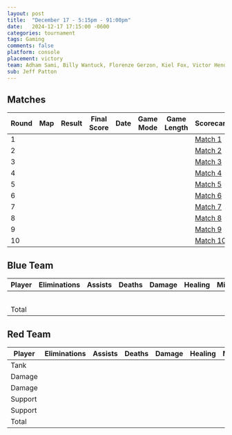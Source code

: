 ```yaml
---
layout: post
title:  "December 17 - 5:15pm - 91:00pm"
date:   2024-12-17 17:15:00 -0600
categories: tournament
tags: Gaming
comments: false
platform: console
placement: victory
team: Adham Sami, Billy Wantuck, Florenze Gerzon, Kiel Fox, Victor Henderson
sub: Jeff Patton
---
```


## Matches

| Round | Map | Result | Final Score | Date | Game Mode | Game Length | Scorecard |
| --- | --- | --- | --- | --- | --- | --- | --- |
|  1  |  |  |  |  |  |  | [Match 1]() |
|  2  |  |  |  |  |  |  | [Match 2]() |
|  3  |  |  |  |  |  |  | [Match 3]() |
|  4  |  |  |  |  |  |  | [Match 4]() |
|  5  |  |  |  |  |  |  | [Match 5]() |
|  6  |  |  |  |  |  |  | [Match 6]() |
|  7  |  |  |  |  |  |  | [Match 7]() |
|  8  |  |  |  |  |  |  | [Match 8]() |
|  9  |  |  |  |  |  |  | [Match 9]() |
|  10 |  |  |  |  |  |  | [Match 10]() |

## Blue Team

| Player | Eliminations | Assists | Deaths | Damage | Healing | Mitigation |
| --- | --- | --- | --- | --- | --- | --- |
|  |  |  |  |  |  |  |
|  |  |  |  |  |  |  |
|  |  |  |  |  |  |  |
|  |  |  |  |  |  |  |
|  |  |  |  |  |  |  |
| Total |  |  |  |  |  |  |

## Red Team

| Player | Eliminations | Assists | Deaths | Damage | Healing | Mitigation |
| --- | --- | --- | --- | --- | --- | --- |
| Tank    |  |  |  |  |  |  |
| Damage  |  |  |  |  |  |  |
| Damage  |  |  |  |  |  |  |
| Support |  |  |  |  |  |  |
| Support |  |  |  |  |  |  |
| Total   |  |  |  |  |  |  |
